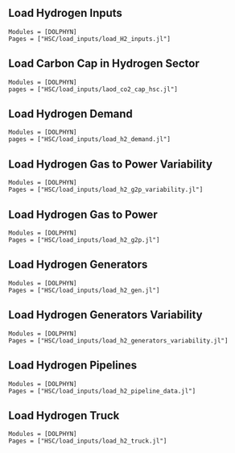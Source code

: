 ## Load Hydrogen Inputs
```@autodocs
Modules = [DOLPHYN]
Pages = ["HSC/load_inputs/load_H2_inputs.jl"]
```

## Load Carbon Cap in Hydrogen Sector
```@autodocs
Modules = [DOLPHYN]
pages = ["HSC/load_inputs/laod_co2_cap_hsc.jl"]
```

## Load Hydrogen Demand
```@autodocs
Modules = [DOLPHYN]
pages = ["HSC/load_inputs/load_h2_demand.jl"]
```

## Load Hydrogen Gas to Power Variability
```@autodocs
Modules = [DOLPHYN]
Pages = ["HSC/load_inputs/load_h2_g2p_variability.jl"]
```

## Load Hydrogen Gas to Power
```@autodocs
Modules = [DOLPHYN]
Pages = ["HSC/load_inputs/load_h2_g2p.jl"]
```

## Load Hydrogen Generators
```@autodocs
Modules = [DOLPHYN]
Pages = ["HSC/load_inputs/load_h2_gen.jl"]
```

## Load Hydrogen Generators Variability
```@autodocs
Modules = [DOLPHYN]
Pages = ["HSC/load_inputs/load_h2_generators_variability.jl"]
```

## Load Hydrogen Pipelines
```@autodocs
Modules = [DOLPHYN]
Pages = ["HSC/load_inputs/load_h2_pipeline_data.jl"]
```

## Load Hydrogen Truck
```@autodocs
Modules = [DOLPHYN]
Pages = ["HSC/load_inputs/load_h2_truck.jl"]
```